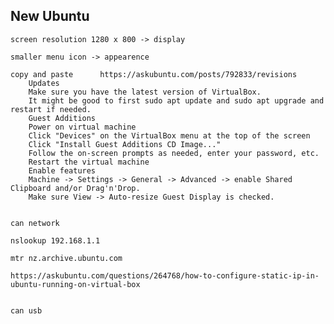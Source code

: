 
##	New Ubuntu

	screen resolution 1280 x 800 -> display
		
	smaller menu icon -> appearence

	copy and paste		https://askubuntu.com/posts/792833/revisions
		Updates
		Make sure you have the latest version of VirtualBox.
		It might be good to first sudo apt update and sudo apt upgrade and restart if needed.
		Guest Additions
		Power on virtual machine
		Click "Devices" on the VirtualBox menu at the top of the screen
		Click "Install Guest Additions CD Image..."
		Follow the on-screen prompts as needed, enter your password, etc.
		Restart the virtual machine
		Enable features
		Machine -> Settings -> General -> Advanced -> enable Shared Clipboard and/or Drag'n'Drop.
		Make sure View -> Auto-resize Guest Display is checked.
	
	
	can network
	
	nslookup 192.168.1.1
	
	mtr nz.archive.ubuntu.com
	
	https://askubuntu.com/questions/264768/how-to-configure-static-ip-in-ubuntu-running-on-virtual-box
	
	
	can usb
	